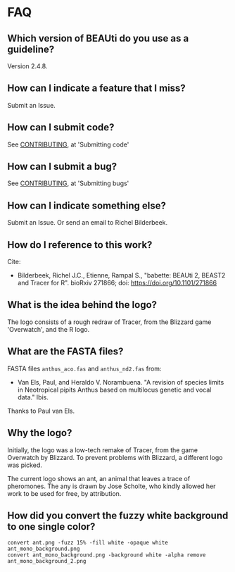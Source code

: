 # FAQ

## Which version of BEAUti do you use as a guideline?

Version 2.4.8.

## How can I indicate a feature that I miss?

Submit an Issue.

## How can I submit code?

See [CONTRIBUTING](CONTRIBUTING.md), at 'Submitting code'

## How can I submit a bug?

See [CONTRIBUTING](CONTRIBUTING.md), at 'Submitting bugs' 

## How can I indicate something else?

Submit an Issue. Or send an email to Richel Bilderbeek.

## How do I reference to this work?

Cite:

 * Bilderbeek, Richel J.C., Etienne, Rampal S., "babette: BEAUti 2, BEAST2 and Tracer for R". bioRxiv 271866; doi: https://doi.org/10.1101/271866

## What is the idea behind the logo?

The logo consists of a rough redraw of Tracer, from the Blizzard
game 'Overwatch', and the R logo. 

## What are the FASTA files?

FASTA files `anthus_aco.fas` and `anthus_nd2.fas` from:
 
 * Van Els, Paul, and Heraldo V. Norambuena. "A revision of species limits in Neotropical pipits Anthus based on multilocus genetic and vocal data." Ibis.

Thanks to Paul van Els.

## Why the logo?

Initially, the logo was a low-tech remake of Tracer, from the game Overwatch by Blizzard. 
To prevent problems with Blizzard, a different logo was picked.

The current logo shows an ant, an animal that leaves a trace of pheromones.
The any is drawn by Jose Scholte, who kindly allowed her work to
be used for free, by attribution.

## How did you convert the fuzzy white background to one single color?

```
convert ant.png -fuzz 15% -fill white -opaque white ant_mono_background.png
convert ant_mono_background.png -background white -alpha remove ant_mono_background_2.png
```